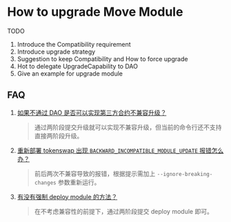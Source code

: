 # How to upgrade Move Module

TODO

1. Introduce the Compatibility requirement
2. Introduce upgrade strategy
3. Suggestion to keep Compatibility and How to force upgrade
4. Hot to delegate UpgradeCapability to DAO
3. Give an example for upgrade module


## FAQ

1. [如果不通过 DAO 是否可以实现第三方合约不兼容升级？](https://discord.com/channels/822159062475997194/892760287797714954/905361928652722177)

    > 通过两阶段提交升级就可以实现不兼容升级，但当前的命令行还不支持直接两阶段升级。

2. [重新部署 tokenswap 出现 `BACKWARD_INCOMPATIBLE_MODULE_UPDATE` 报错怎么办？](https://discord.com/channels/822159062475997194/892760287797714954/908657602811006996)

    > 前后两次不兼容导致的报错，根据提示需加上 `--ignore-breaking-changes` 参数重新运行。

3. [有没有强制 deploy module 的方法？](https://discord.com/channels/822159062475997194/892760287797714954/909277467032830012)

    > 在不考虑兼容性的前提下，通过两阶段提交 deploy module 即可。